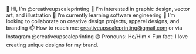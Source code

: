 👋 Hi, I’m @creativeupscaleprinting
👀 I’m interested in graphic design, vector art, and illustration
🌱 I’m currently learning software engineering
💞️ I’m looking to collaborate on creative design projects, apparel designs, and branding
📫 How to reach me: creativeupscaleprinting@gmail.com or via Instagram @creativeupscaleprinting
😄 Pronouns: He/Him
⚡ Fun fact: I love creating unique designs for my brand.
<!---
creativeupscaleprinting/creativeupscaleprinting is a ✨ special ✨ repository because its `README.md` (this file) appears on your GitHub profile.
You can click the Preview link to take a look at your changes.
--->
